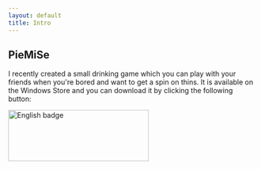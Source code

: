 ```yaml
---
layout: default
title: Intro
---
```


## PieMiSe

I recently created a small drinking game which you can play with your friends when you're bored and want to get a spin on thins. It is available on the Windows Store and you can download it by clicking the following button:

<a href='//www.microsoft.com/store/apps/9N670SBFFMND?cid=storebadge&ocid=badge'><img src='https://developer.microsoft.com/store/badges/images/English_get-it-from-MS.png' alt='English badge' style='width: 284px; height: 104px;'/></a>